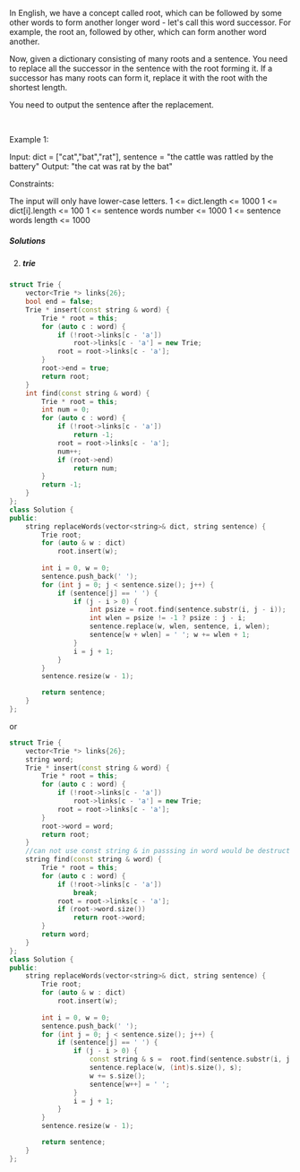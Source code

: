 In English, we have a concept called root, which can be followed by some other words to form another longer word - let's call this word successor. For example, the root an, followed by other, which can form another word another.

Now, given a dictionary consisting of many roots and a sentence. You need to replace all the successor in the sentence with the root forming it. If a successor has many roots can form it, replace it with the root with the shortest length.

You need to output the sentence after the replacement.

 

Example 1:

Input: dict = ["cat","bat","rat"], sentence = "the cattle was rattled by the battery"
Output: "the cat was rat by the bat"
 

Constraints:

The input will only have lower-case letters.
1 <= dict.length <= 1000
1 <= dict[i].length <= 100
1 <= sentence words number <= 1000
1 <= sentence words length <= 1000

##### Solutions


2. ##### trie

```cpp
struct Trie {
    vector<Trie *> links{26};
    bool end = false;
    Trie * insert(const string & word) {
        Trie * root = this;
        for (auto c : word) {
            if (!root->links[c - 'a'])
                root->links[c - 'a'] = new Trie;
            root = root->links[c - 'a'];
        }
        root->end = true;
        return root;
    }
    int find(const string & word) {
        Trie * root = this;
        int num = 0;
        for (auto c : word) {
            if (!root->links[c - 'a'])
                return -1;
            root = root->links[c - 'a'];
            num++;
            if (root->end)
                return num;
        }
        return -1;
    }
};
class Solution {
public:
    string replaceWords(vector<string>& dict, string sentence) {
        Trie root;
        for (auto & w : dict)
            root.insert(w);
        
        int i = 0, w = 0;
        sentence.push_back(' ');
        for (int j = 0; j < sentence.size(); j++) {
            if (sentence[j] == ' ') {
                if (j - i > 0) {
                    int psize = root.find(sentence.substr(i, j - i));
                    int wlen = psize != -1 ? psize : j - i;
                    sentence.replace(w, wlen, sentence, i, wlen);
                    sentence[w + wlen] = ' '; w += wlen + 1;
                }
                i = j + 1;
            }
        }
        sentence.resize(w - 1);

        return sentence;
    }
};
```

or

```cpp
struct Trie {
    vector<Trie *> links{26};
    string word;
    Trie * insert(const string & word) {
        Trie * root = this;
        for (auto c : word) {
            if (!root->links[c - 'a'])
                root->links[c - 'a'] = new Trie;
            root = root->links[c - 'a'];
        }
        root->word = word;
        return root;
    }
    //can not use const string & in passsing in word would be destruct when find functions ends
    string find(const string & word) {
        Trie * root = this;
        for (auto c : word) {
            if (!root->links[c - 'a'])
                break;
            root = root->links[c - 'a'];
            if (root->word.size())
                return root->word;
        }
        return word;
    }
};
class Solution {
public:
    string replaceWords(vector<string>& dict, string sentence) {
        Trie root;
        for (auto & w : dict)
            root.insert(w);
        
        int i = 0, w = 0;
        sentence.push_back(' ');
        for (int j = 0; j < sentence.size(); j++) {
            if (sentence[j] == ' ') {
                if (j - i > 0) {
                    const string & s =  root.find(sentence.substr(i, j - i));
                    sentence.replace(w, (int)s.size(), s); 
                    w += s.size();
                    sentence[w++] = ' ';
                }
                i = j + 1;
            }
        }
        sentence.resize(w - 1);

        return sentence;
    }
};
```